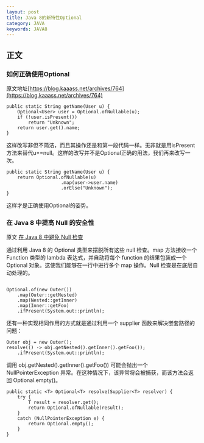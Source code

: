 ```yaml
---
layout: post
title: Java 8的新特性Optional
category: JAVA
keywords: JAVA8
---
```


## 正文

### 如何正确使用Optional
原文地址[https://blog.kaaass.net/archives/764](https://blog.kaaass.net/archives/764)


```
public static String getName(User u) {
    Optional<User> user = Optional.ofNullable(u);
    if (!user.isPresent())
        return "Unknown";
    return user.get().name;
}
```

这样改写非但不简洁，而且其操作还是和第一段代码一样。无非就是用isPresent方法来替代u==null。这样的改写并不是Optional正确的用法，我们再来改写一次。

```
public static String getName(User u) {
    return Optional.ofNullable(u)
                    .map(user->user.name)
                    .orElse("Unknown");
}
```

这样才是正确使用Optional的姿势。



### 在 Java 8 中提高 Null 的安全性
原文  [在 Java 8 中避免 Null 检查](http://www.importnew.com/28387.html)

通过利用 Java 8 的 Optional 类型来摆脱所有这些 null 检查。map 方法接收一个 Function 类型的 lambda 表达式，并自动将每个 function 的结果包装成一个 Optional 对象。这使我们能够在一行中进行多个 map 操作。Null 检查是在底层自动处理的。

```

Optional.of(new Outer())
    .map(Outer::getNested)
    .map(Nested::getInner)
    .map(Inner::getFoo)
    .ifPresent(System.out::println);
```

还有一种实现相同作用的方式就是通过利用一个 supplier 函数来解决嵌套路径的问题：

```
Outer obj = new Outer();
resolve(() -> obj.getNested().getInner().getFoo());
    .ifPresent(System.out::println);
```

调用 obj.getNested().getInner().getFoo()) 可能会抛出一个 NullPointerException 异常。在这种情况下，该异常将会被捕获，而该方法会返回 Optional.empty()。

```
public static <T> Optional<T> resolve(Supplier<T> resolver) {
    try {
        T result = resolver.get();
        return Optional.ofNullable(result);
    }
    catch (NullPointerException e) {
        return Optional.empty();
    }
}

```

